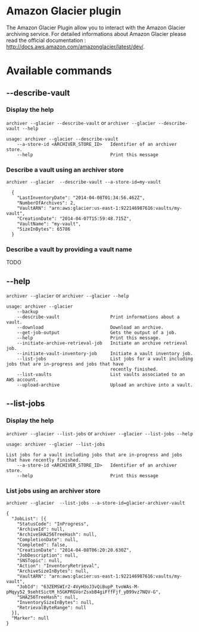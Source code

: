 # Amazon Glacier plugin

The Amazon Glacier Plugin allow you to interact with the Amazon Glacier archiving service. For detailed informations 
about Amazon Glacier please read the official documentation : http://docs.aws.amazon.com/amazonglacier/latest/dev/.

# Available commands

## --describe-vault

### Display the help

`archiver --glacier --describe-vault` or `archiver --glacier --describe-vault --help`

```
usage: archiver --glacier --describe-vault
    --a-store-id <ARCHIVER_STORE_ID>   Identifier of an archiver store.
    --help                             Print this message
```

### Describe a vault using an archiver store

`archiver --glacier  --describe-vault --a-store-id=my-vault`

```
  {
    "LastInventoryDate": "2014-04-08T01:34:56.462Z",
    "NumberOfArchives": 2,
    "VaultARN": "arn:aws:glacier:us-east-1:922146987616:vaults/my-vault",
    "CreationDate": "2014-04-07T15:59:48.715Z",
    "VaultName": "my-vault",
    "SizeInBytes": 65786
  }
```

### Describe a vault by providing a vault name

TODO

## --help

`archiver --glacier` or `archiver --glacier --help`

```
usage: archiver --glacier
    --backup
    --describe-vault                   Print informations about a vault.
    --download                         Download an archive.
    --get-job-output                   Gets the output of a job.
    --help                             Print this message.
    --initiate-archive-retrieval-job   Initiate an archive retrieval job.
    --initiate-vault-inventory-job     Initiate a vault inventory job.
    --list-jobs                        List jobs for a vault including jobs that are in-progress and jobs that have
                                       recently finished.
    --list-vaults                      List vaults associated to an AWS account.
    --upload-archive                   Upload an archive into a vault.
```

## --list-jobs 

### Display the help

`archiver --glacier --list-jobs` or `archiver --glacier --list-jobs --help`

```
usage: archiver --glacier --list-jobs

List jobs for a vault including jobs that are in-progress and jobs that have recently finished.
    --a-store-id <ARCHIVER_STORE_ID>   Identifier of an archiver store.
    --help                             Print this message
```

### List jobs using an archiver store

`archiver --glacier  --list-jobs --a-store-id=glacier-archiver-vault` 

```
{
  "JobList": [{
    "StatusCode": "InProgress",
    "ArchiveId": null,
    "ArchiveSHA256TreeHash": null,
    "CompletionDate": null,
    "Completed": false,
    "CreationDate": "2014-04-08T06:20:20.630Z",
    "JobDescription": null,
    "SNSTopic": null,
    "Action": "InventoryRetrieval",
    "ArchiveSizeInBytes": null,
    "VaultARN": "arn:aws:glacier:us-east-1:922146987616:vaults/my-vault",
    "JobId": "63ZEMSWIr2-4VyHUoJ3vQiBupP_tvoWAs-M-pMqyy52_9sehtSictM_h5GKPRGVorZsxbB4giFffFjf_yB99vz7NQV-G",
    "SHA256TreeHash": null,
    "InventorySizeInBytes": null,
    "RetrievalByteRange": null
  }],
  "Marker": null
}
```
